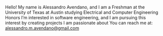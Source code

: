 Hello! My name is Alessandro Avendano, and I am a Freshman at the University of Texas at Austin studying Electrical and Computer Engineering Honors
I’m interested in software engineering, and I am pursuing this interest by creating projects I am passionate about
You can reach me at: alessandro.m.avendano@gmail.com

